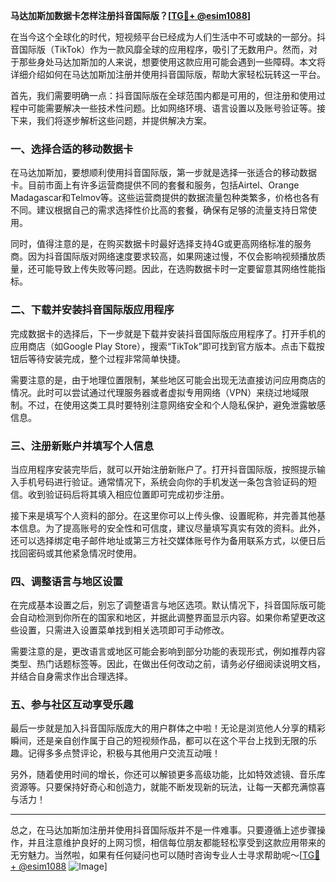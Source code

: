 **马达加斯加数据卡怎样注册抖音国际版？[[TG💪+ @esim1088](https://t.me/s/esim1088)]**

在当今这个全球化的时代，短视频平台已经成为人们生活中不可或缺的一部分。抖音国际版（TikTok）作为一款风靡全球的应用程序，吸引了无数用户。然而，对于那些身处马达加斯加的人来说，想要使用这款应用可能会遇到一些障碍。本文将详细介绍如何在马达加斯加注册并使用抖音国际版，帮助大家轻松玩转这一平台。

首先，我们需要明确一点：抖音国际版在全球范围内都是可用的，但注册和使用过程中可能需要解决一些技术性问题。比如网络环境、语言设置以及账号验证等。接下来，我们将逐步解析这些问题，并提供解决方案。

### 一、选择合适的移动数据卡

在马达加斯加，要想顺利使用抖音国际版，第一步就是选择一张适合的移动数据卡。目前市面上有许多运营商提供不同的套餐和服务，包括Airtel、Orange Madagascar和Telmov等。这些运营商提供的数据流量包种类繁多，价格也各有不同。建议根据自己的需求选择性价比高的套餐，确保有足够的流量支持日常使用。

同时，值得注意的是，在购买数据卡时最好选择支持4G或更高网络标准的服务商。因为抖音国际版对网络速度要求较高，如果网速过慢，不仅会影响视频播放质量，还可能导致上传失败等问题。因此，在选购数据卡时一定要留意其网络性能指标。

### 二、下载并安装抖音国际版应用程序

完成数据卡的选择后，下一步就是下载并安装抖音国际版应用程序了。打开手机的应用商店（如Google Play Store），搜索“TikTok”即可找到官方版本。点击下载按钮后等待安装完成，整个过程非常简单快捷。

需要注意的是，由于地理位置限制，某些地区可能会出现无法直接访问应用商店的情况。此时可以尝试通过代理服务器或者虚拟专用网络（VPN）来绕过地域限制。不过，在使用这类工具时要特别注意网络安全和个人隐私保护，避免泄露敏感信息。

### 三、注册新账户并填写个人信息

当应用程序安装完毕后，就可以开始注册新账户了。打开抖音国际版，按照提示输入手机号码进行验证。通常情况下，系统会向你的手机发送一条包含验证码的短信。收到验证码后将其填入相应位置即可完成初步注册。

接下来是填写个人资料的部分。在这里你可以上传头像、设置昵称，并完善其他基本信息。为了提高账号的安全性和可信度，建议尽量填写真实有效的资料。此外，还可以选择绑定电子邮件地址或第三方社交媒体账号作为备用联系方式，以便日后找回密码或其他紧急情况时使用。

### 四、调整语言与地区设置

在完成基本设置之后，别忘了调整语言与地区选项。默认情况下，抖音国际版可能会自动检测到你所在的国家和地区，并据此调整界面显示内容。如果你希望更改这些设置，只需进入设置菜单找到相关选项即可手动修改。

需要注意的是，更改语言或地区可能会影响到部分功能的表现形式，例如推荐内容类型、热门话题标签等。因此，在做出任何改动之前，请务必仔细阅读说明文档，并结合自身需求作出合理选择。

### 五、参与社区互动享受乐趣

最后一步就是加入抖音国际版庞大的用户群体之中啦！无论是浏览他人分享的精彩瞬间，还是亲自创作属于自己的短视频作品，都可以在这个平台上找到无限的乐趣。记得多多点赞评论，积极与其他用户交流互动哦！

另外，随着使用时间的增长，你还可以解锁更多高级功能，比如特效滤镜、音乐库资源等。只要保持好奇心和创造力，就能不断发现新的玩法，让每一天都充满惊喜与活力！

---

总之，在马达加斯加注册并使用抖音国际版并不是一件难事。只要遵循上述步骤操作，并且注意维护良好的上网习惯，相信每位朋友都能轻松享受到这款应用带来的无穷魅力。当然啦，如果有任何疑问也可以随时咨询专业人士寻求帮助呢～[[TG💪+ @esim1088](https://t.me/s/esim1088) ![Image](https://i.postimg.cc/4NQfJmqS/Snipaste-2025-05-13-00-14-12.png)]